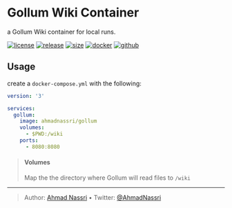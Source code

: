 # Gollum Wiki Container

a Gollum Wiki container for local runs.

[![license][license-img]][license-url]
[![release][release-img]][release-url]
[![size][size-img]][size-url]
[![docker][docker-img]][docker-url]
[![github][github-img]][github-url]

## Usage

create a `docker-compose.yml` with the following:

``` yaml
version: '3'

services:
  gollum:
    image: ahmadnassri/gollum
    volumes:
      - $PWD:/wiki
    ports:
      - 8080:8080
```

> #### Volumes
>
> Map the the directory where Gollum will read files to `/wiki`

----
> Author: [Ahmad Nassri](https://www.ahmadnassri.com/) &bull;
> Twitter: [@AhmadNassri](https://twitter.com/AhmadNassri)

[license-url]: LICENSE
[license-img]: https://badgen.net/github/license/ahmadnassri/docker-gollum

[release-url]: https://github.com/ahmadnassri/docker-gollum/releases
[release-img]: https://badgen.net/github/release/ahmadnassri/docker-gollum

[size-url]: https://hub.docker.com/r/ahmadnassri/gollum
[size-img]: https://badgen.net/docker/size/ahmadnassri/gollum

[docker-url]: https://hub.docker.com/r/ahmadnassri/gollum
[docker-img]: https://badgen.net/badge/icon/docker%20hub?icon=docker&label

[github-url]: https://github.com/users/ahmadnassri/packages/container/package/gollum
[github-img]: https://badgen.net/badge/icon/github%20registry?icon=github&label
